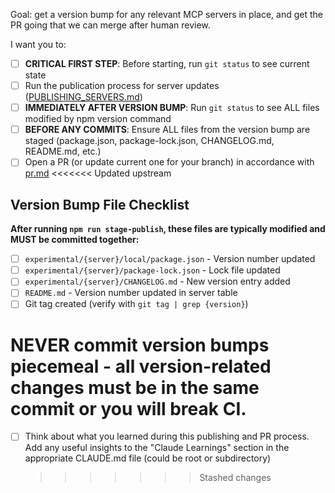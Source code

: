 Goal: get a version bump for any relevant MCP servers in place, and get the PR going that we can merge after human review.

I want you to:

- [ ] **CRITICAL FIRST STEP**: Before starting, run `git status` to see current state
- [ ] Run the publication process for server updates ([PUBLISHING_SERVERS.md](../../docs/PUBLISHING_SERVERS.md))
- [ ] **IMMEDIATELY AFTER VERSION BUMP**: Run `git status` to see ALL files modified by npm version command
- [ ] **BEFORE ANY COMMITS**: Ensure ALL files from the version bump are staged (package.json, package-lock.json, CHANGELOG.md, README.md, etc.)
- [ ] Open a PR (or update current one for your branch) in accordance with [pr.md](./pr.md)
      <<<<<<< Updated upstream

## Version Bump File Checklist

**After running `npm run stage-publish`, these files are typically modified and MUST be committed together:**

- [ ] `experimental/{server}/local/package.json` - Version number updated
- [ ] `experimental/{server}/package-lock.json` - Lock file updated
- [ ] `experimental/{server}/CHANGELOG.md` - New version entry added
- [ ] `README.md` - Version number updated in server table
- [ ] Git tag created (verify with `git tag | grep {version}`)

# **NEVER commit version bumps piecemeal - all version-related changes must be in the same commit or you will break CI.**

- [ ] Think about what you learned during this publishing and PR process. Add any useful insights to the "Claude Learnings" section in the appropriate CLAUDE.md file (could be root or subdirectory)
  > > > > > > > Stashed changes
